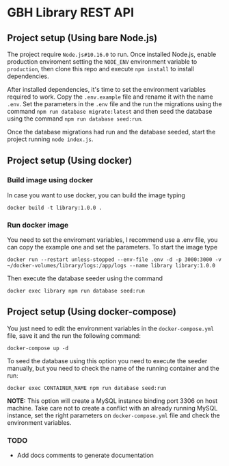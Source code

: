 # GBH Library REST API

## Project setup (Using bare Node.js)

The project require `Node.js#10.16.0` to run. Once installed Node.js, enable production enviroment setting the `NODE_ENV` environment variable to `production`, then clone this repo and execute `npm install` to install dependencies.

After installed dependencies, it's time to set the environment variables required to work. Copy the `.env.example` file and rename it with the name
`.env`. Set the parameters in the `.env` file and the run the migrations using the command `npm run database migrate:latest` and then seed the database using the command `npm run database seed:run`.

Once the database migrations had run and the database seeded, start the project running `node index.js`.

## Project setup (Using docker)

### Build image using docker
In case you want to use docker, you can build the image typing
```
docker build -t library:1.0.0 .
```

### Run docker image

You need to set the enviroment variables, I recommend use a .env file, you can copy the example one and set the parameters. To start the image type
```
docker run --restart unless-stopped --env-file .env -d -p 3000:3000 -v ~/docker-volumes/library/logs:/app/logs --name library library:1.0.0
```

Then execute the database seeder using the command

```
docker exec library npm run database seed:run
```

## Project setup (Using docker-compose)

You just need to edit the environment variables in the `docker-compose.yml` file, save it and the run the following command:
```
docker-compose up -d
```

To seed the database using this option you need to execute the seeder manually, but you need to check the name of the running container and the run:

```
docker exec CONTAINER_NAME npm run database seed:run
```

**NOTE:** This option will create a MySQL instance binding port 3306 on host machine. Take care not to create a conflict with an already running MySQL instance, set the right parameters on `docker-compose.yml` file and check the environment variables.

### TODO

- Add docs comments to generate documentation
